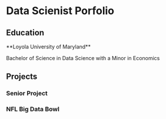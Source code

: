 # Data Scienist Porfolio

## Education 
<p>**Loyola University of Maryland**<p>
Bachelor of Science in Data Science with a Minor in Economics 

## Projects

### Senior Project 

### NFL Big Data Bowl

